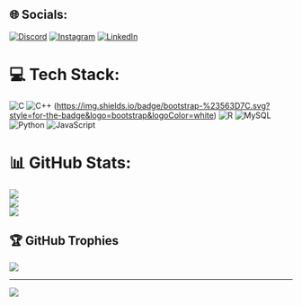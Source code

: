 
## 🌐 Socials:
[![Discord](https://img.shields.io/badge/Discord-%237289DA.svg?logo=discord&logoColor=white)](https://discord.gg/0218) [![Instagram](https://img.shields.io/badge/Instagram-%23E4405F.svg?logo=Instagram&logoColor=white)](https://instagram.com/__siddharth._._) [![LinkedIn](https://img.shields.io/badge/LinkedIn-%230077B5.svg?logo=linkedin&logoColor=white)](https://linkedin.com/in/https://www.linkedin.com/in/siddharth-rajesh-31a832207/) 

# 💻 Tech Stack:
![C](https://img.shields.io/badge/c-%2300599C.svg?style=for-the-badge&logo=c&logoColor=white) ![C++](https://img.shields.io/badge/c++-%2300599C.svg?style=for-the-badge&logo=c%2B%2B&logoColor=white) (https://img.shields.io/badge/bootstrap-%23563D7C.svg?style=for-the-badge&logo=bootstrap&logoColor=white) ![R](https://img.shields.io/badge/r-%23276DC3.svg?style=for-the-badge&logo=r&logoColor=white) ![MySQL](https://img.shields.io/badge/mysql-%2300f.svg?style=for-the-badge&logo=mysql&logoColor=white) ![Python](https://img.shields.io/badge/python-3670A0?style=for-the-badge&logo=python&logoColor=ffdd54) ![JavaScript](https://img.shields.io/badge/javascript-%23323330.svg?style=for-the-badge&logo=javascript&logoColor=%23F7DF1E)
# 📊 GitHub Stats:
![](https://github-readme-stats.vercel.app/api?username=Siddharth2302&theme=city_light&hide_border=false&include_all_commits=false&count_private=false)<br/>
![](https://github-readme-streak-stats.herokuapp.com/?user=Siddharth2302&theme=city_light&hide_border=false)<br/>
![](https://github-readme-stats.vercel.app/api/top-langs/?username=Siddharth2302&theme=city_light&hide_border=false&include_all_commits=false&count_private=false&layout=compact)

## 🏆 GitHub Trophies
![](https://github-profile-trophy.vercel.app/?username=Siddharth2302&theme=radical&no-frame=false&no-bg=true&margin-w=4)

---
[![](https://visitcount.itsvg.in/api?id=Siddharth2302&icon=0&color=0)](https://visitcount.itsvg.in)

<!-- Proudly created with GPRM ( https://gprm.itsvg.in ) -->
